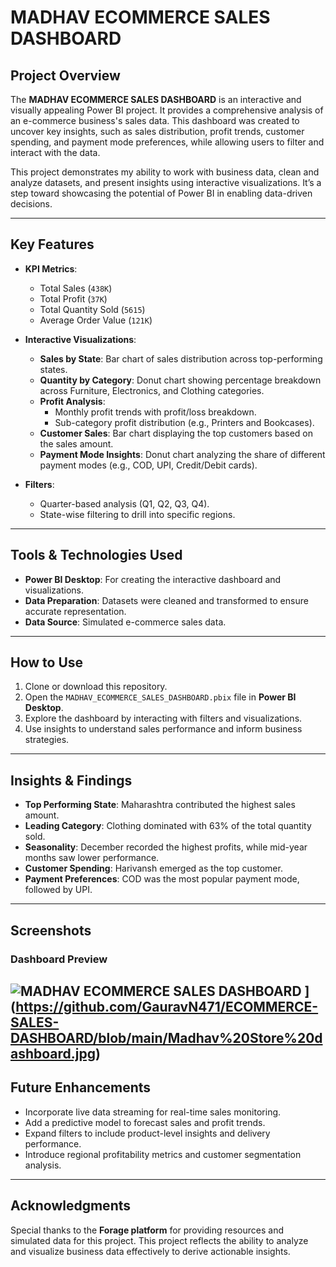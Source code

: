 # MADHAV ECOMMERCE SALES DASHBOARD

## Project Overview

The **MADHAV ECOMMERCE SALES DASHBOARD** is an interactive and visually appealing Power BI project. It provides a comprehensive analysis of an e-commerce business's sales data. This dashboard was created to uncover key insights, such as sales distribution, profit trends, customer spending, and payment mode preferences, while allowing users to filter and interact with the data.

This project demonstrates my ability to work with business data, clean and analyze datasets, and present insights using interactive visualizations. It’s a step toward showcasing the potential of Power BI in enabling data-driven decisions.

---

## Key Features

- **KPI Metrics**:
  - Total Sales (`438K`)
  - Total Profit (`37K`)
  - Total Quantity Sold (`5615`)
  - Average Order Value (`121K`)

- **Interactive Visualizations**:
  - **Sales by State**: Bar chart of sales distribution across top-performing states.
  - **Quantity by Category**: Donut chart showing percentage breakdown across Furniture, Electronics, and Clothing categories.
  - **Profit Analysis**:
    - Monthly profit trends with profit/loss breakdown.
    - Sub-category profit distribution (e.g., Printers and Bookcases).
  - **Customer Sales**: Bar chart displaying the top customers based on the sales amount.
  - **Payment Mode Insights**: Donut chart analyzing the share of different payment modes (e.g., COD, UPI, Credit/Debit cards).

- **Filters**:
  - Quarter-based analysis (Q1, Q2, Q3, Q4).
  - State-wise filtering to drill into specific regions.

---

## Tools & Technologies Used

- **Power BI Desktop**: For creating the interactive dashboard and visualizations.
- **Data Preparation**: Datasets were cleaned and transformed to ensure accurate representation.
- **Data Source**: Simulated e-commerce sales data.

---

## How to Use

1. Clone or download this repository.
2. Open the `MADHAV_ECOMMERCE_SALES_DASHBOARD.pbix` file in **Power BI Desktop**.
3. Explore the dashboard by interacting with filters and visualizations.
4. Use insights to understand sales performance and inform business strategies.

---

## Insights & Findings

- **Top Performing State**: Maharashtra contributed the highest sales amount.
- **Leading Category**: Clothing dominated with 63% of the total quantity sold.
- **Seasonality**: December recorded the highest profits, while mid-year months saw lower performance.
- **Customer Spending**: Harivansh emerged as the top customer.
- **Payment Preferences**: COD was the most popular payment mode, followed by UPI.

---

## Screenshots

### Dashboard Preview
![MADHAV ECOMMERCE SALES DASHBOARD]([./MADHAV_ECOMMERCE_SALES_DASHBOARD.png)
](https://github.com/GauravN471/ECOMMERCE-SALES-DASHBOARD/blob/main/Madhav%20Store%20dashboard.jpg)
---

## Future Enhancements

- Incorporate live data streaming for real-time sales monitoring.
- Add a predictive model to forecast sales and profit trends.
- Expand filters to include product-level insights and delivery performance.
- Introduce regional profitability metrics and customer segmentation analysis.

---

## Acknowledgments

Special thanks to the **Forage platform** for providing resources and simulated data for this project. This project reflects the ability to analyze and visualize business data effectively to derive actionable insights.

